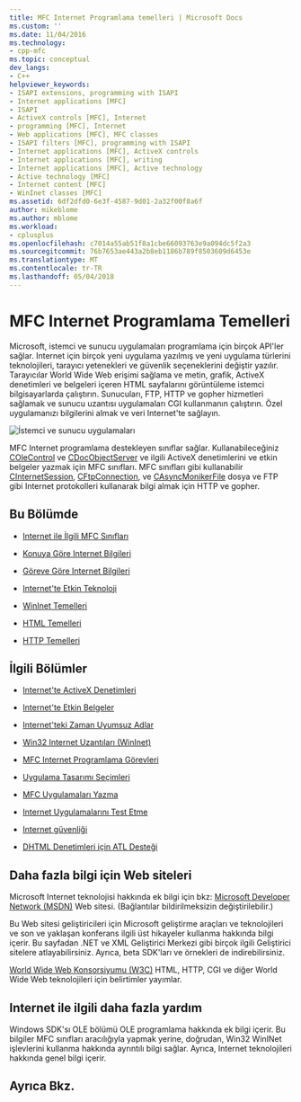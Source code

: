 ```yaml
---
title: MFC Internet Programlama temelleri | Microsoft Docs
ms.custom: ''
ms.date: 11/04/2016
ms.technology:
- cpp-mfc
ms.topic: conceptual
dev_langs:
- C++
helpviewer_keywords:
- ISAPI extensions, programming with ISAPI
- Internet applications [MFC]
- ISAPI
- ActiveX controls [MFC], Internet
- programming [MFC], Internet
- Web applications [MFC], MFC classes
- ISAPI filters [MFC], programming with ISAPI
- Internet applications [MFC], ActiveX controls
- Internet applications [MFC], writing
- Internet applications [MFC], Active technology
- Active technology [MFC]
- Internet content [MFC]
- WinInet classes [MFC]
ms.assetid: 6df2dfd0-6e3f-4587-9d01-2a32f00f8a6f
author: mikeblome
ms.author: mblome
ms.workload:
- cplusplus
ms.openlocfilehash: c7014a55ab51f8a1cbe66093763e9a094dc5f2a3
ms.sourcegitcommit: 76b7653ae443a2b8eb1186b789f8503609d6453e
ms.translationtype: MT
ms.contentlocale: tr-TR
ms.lasthandoff: 05/04/2018
---
```

# <a name="mfc-internet-programming-basics"></a>MFC Internet Programlama Temelleri
Microsoft, istemci ve sunucu uygulamaları programlama için birçok API'ler sağlar. Internet için birçok yeni uygulama yazılmış ve yeni uygulama türlerini teknolojileri, tarayıcı yetenekleri ve güvenlik seçeneklerini değiştir yazılır. Tarayıcılar World Wide Web erişimi sağlama ve metin, grafik, ActiveX denetimleri ve belgeleri içeren HTML sayfalarını görüntüleme istemci bilgisayarlarda çalıştırın. Sunucuları, FTP, HTTP ve gopher hizmetleri sağlamak ve sunucu uzantısı uygulamaları CGI kullanmanın çalıştırın. Özel uygulamanızı bilgilerini almak ve veri Internet'te sağlayın.  
  
 ![İstemci ve sunucu uygulamaları](../mfc/media/vc38bq1.gif "vc38bq1")  
  
 MFC Internet programlama destekleyen sınıflar sağlar. Kullanabileceğiniz [COleControl](../mfc/reference/colecontrol-class.md) ve [CDocObjectServer](../mfc/reference/cdocobjectserver-class.md) ve ilgili ActiveX denetimlerini ve etkin belgeler yazmak için MFC sınıfları. MFC sınıfları gibi kullanabilir [CInternetSession](../mfc/reference/cinternetsession-class.md), [CFtpConnection](../mfc/reference/cftpconnection-class.md), ve [CAsyncMonikerFile](../mfc/reference/casyncmonikerfile-class.md) dosya ve FTP gibi Internet protokolleri kullanarak bilgi almak için HTTP ve gopher.  
  
## <a name="in-this-section"></a>Bu Bölümde  
  
-   [Internet ile İlgili MFC Sınıfları](../mfc/internet-related-mfc-classes.md)  
  
-   [Konuya Göre Internet Bilgileri](../mfc/internet-information-by-topic.md)  
  
-   [Göreve Göre Internet Bilgileri](../mfc/internet-information-by-task.md)  
  
-   [Internet'te Etkin Teknoloji](../mfc/active-technology-on-the-internet.md)  
  
-   [WinInet Temelleri](../mfc/wininet-basics.md)  
  
-   [HTML Temelleri](../mfc/html-basics.md)  
  
-   [HTTP Temelleri](../mfc/http-basics.md)  
  
## <a name="related-sections"></a>İlgili Bölümler  
  
-   [Internet'te ActiveX Denetimleri](../mfc/activex-controls-on-the-internet.md)  
  
-   [Internet'te Etkin Belgeler](../mfc/active-documents-on-the-internet.md)  
  
-   [Internet'teki Zaman Uyumsuz Adlar](../mfc/asynchronous-monikers-on-the-internet.md)  
  
-   [Win32 Internet Uzantıları (WinInet)](../mfc/win32-internet-extensions-wininet.md)  
  
-   [MFC Internet Programlama Görevleri](../mfc/mfc-internet-programming-tasks.md)  
  
-   [Uygulama Tasarımı Seçimleri](../mfc/application-design-choices.md)  
  
-   [MFC Uygulamaları Yazma](../mfc/writing-mfc-applications.md)  
  
-   [Internet Uygulamalarını Test Etme](../mfc/testing-internet-applications.md)  
  
-   [Internet güvenliği](../mfc/internet-security-cpp.md)  
  
-   [DHTML Denetimleri için ATL Desteği](../atl/atl-support-for-dhtml-controls.md)  
  
##  <a name="_core_web_sites_for_more_information"></a> Daha fazla bilgi için Web siteleri  
 Microsoft Internet teknolojisi hakkında ek bilgi için bkz: [Microsoft Developer Network (MSDN)](http://go.microsoft.com/fwlink/p/?linkid=56322) Web sitesi. (Bağlantılar bildirilmeksizin değiştirilebilir.)  
  
 Bu Web sitesi geliştiricileri için Microsoft geliştirme araçları ve teknolojileri ve son ve yaklaşan konferans ilgili üst hikayeler kullanma hakkında bilgi içerir. Bu sayfadan .NET ve XML Geliştirici Merkezi gibi birçok ilgili Geliştirici sitelere atlayabilirsiniz. Ayrıca, beta SDK'ları ve örnekleri de indirebilirsiniz.  
  
 [World Wide Web Konsorsiyumu (W3C)](http://go.microsoft.com/fwlink/p/?linkid=37125) HTML, HTTP, CGI ve diğer World Wide Web teknolojileri için belirtimler yayımlar.  
  
##  <a name="_core_more_internet_help"></a> Internet ile ilgili daha fazla yardım  
 Windows SDK'sı OLE bölümü OLE programlama hakkında ek bilgi içerir. Bu bilgiler MFC sınıfları aracılığıyla yapmak yerine, doğrudan, Win32 WinINet işlevlerini kullanma hakkında ayrıntılı bilgi sağlar. Ayrıca, Internet teknolojileri hakkında genel bilgi içerir.  
  
## <a name="see-also"></a>Ayrıca Bkz.  



